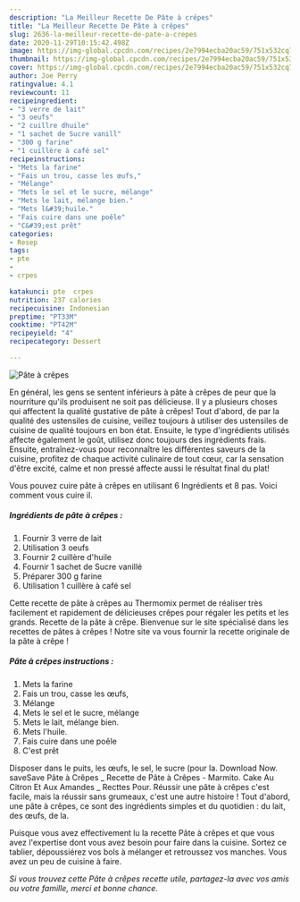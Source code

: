 ```yaml
---
description: "La Meilleur Recette De Pâte à crêpes"
title: "La Meilleur Recette De Pâte à crêpes"
slug: 2636-la-meilleur-recette-de-pate-a-crepes
date: 2020-11-29T10:15:42.498Z
image: https://img-global.cpcdn.com/recipes/2e7994ecba20ac59/751x532cq70/pate-a-crepes-photo-principale-de-la-recette.jpg
thumbnail: https://img-global.cpcdn.com/recipes/2e7994ecba20ac59/751x532cq70/pate-a-crepes-photo-principale-de-la-recette.jpg
cover: https://img-global.cpcdn.com/recipes/2e7994ecba20ac59/751x532cq70/pate-a-crepes-photo-principale-de-la-recette.jpg
author: Joe Perry
ratingvalue: 4.1
reviewcount: 11
recipeingredient:
- "3 verre de lait"
- "3 oeufs"
- "2 cuillre dhuile"
- "1 sachet de Sucre vanill"
- "300 g farine"
- "1 cuillère à café sel"
recipeinstructions:
- "Mets la farine"
- "Fais un trou, casse les œufs,"
- "Mélange"
- "Mets le sel et le sucre, mélange"
- "Mets le lait, mélange bien."
- "Mets l&#39;huile."
- "Fais cuire dans une poêle"
- "C&#39;est prêt"
categories:
- Resep
tags:
- pte
- 
- crpes

katakunci: pte  crpes 
nutrition: 237 calories
recipecuisine: Indonesian
preptime: "PT33M"
cooktime: "PT42M"
recipeyield: "4"
recipecategory: Dessert

---
```



![Pâte à crêpes](https://img-global.cpcdn.com/recipes/2e7994ecba20ac59/751x532cq70/pate-a-crepes-photo-principale-de-la-recette.jpg)

En général, les gens se sentent inférieurs à pâte à crêpes de peur que la nourriture qu'ils produisent ne soit pas délicieuse. Il y a plusieurs choses qui affectent la qualité gustative de pâte à crêpes! Tout d'abord, de par la qualité des ustensiles de cuisine, veillez toujours à utiliser des ustensiles de cuisine de qualité toujours en bon état. Ensuite, le type d'ingrédients utilisés affecte également le goût, utilisez donc toujours des ingrédients frais. Ensuite, entraînez-vous pour reconnaître les différentes saveurs de la cuisine, profitez de chaque activité culinaire de tout cœur, car la sensation d'être excité, calme et non pressé affecte aussi le résultat final du plat!

<!--inarticleads1-->

Vous pouvez cuire pâte à crêpes en utilisant 6 Ingrédients et 8 pas. Voici comment vous cuire il.

##### Ingrédients de pâte à crêpes :

1. Fournir 3 verre de lait
1. Utilisation 3 oeufs
1. Fournir 2 cuillère d&#39;huile
1. Fournir 1 sachet de Sucre vanillé
1. Préparer 300 g farine
1. Utilisation 1 cuillère à café sel


Cette recette de pâte à crêpes au Thermomix permet de réaliser très facilement et rapidement de délicieuses crêpes pour régaler les petits et les grands. Recette de la pâte à crêpe. Bienvenue sur le site spécialisé dans les recettes de pâtes à crêpes ! Notre site va vous fournir la recette originale de la pâte à crêpe ! 

<!--inarticleads2-->

##### Pâte à crêpes instructions :

1. Mets la farine
1. Fais un trou, casse les œufs,
1. Mélange
1. Mets le sel et le sucre, mélange
1. Mets le lait, mélange bien.
1. Mets l&#39;huile.
1. Fais cuire dans une poêle
1. C&#39;est prêt


Disposer dans le puits, les œufs, le sel, le sucre (pour la. Download Now. saveSave Pâte à Crêpes _ Recette de Pâte à Crêpes - Marmito. Cake Au Citron Et Aux Amandes _ Recttes Pour. Réussir une pâte à crêpes c&#39;est facile, mais la réussir sans grumeaux, c&#39;est une autre histoire ! Tout d&#39;abord, une pâte à crêpes, ce sont des ingrédients simples et du quotidien : du lait, des œufs, de la. 

<!--inarticleads1-->

<p>
Puisque vous avez effectivement lu la recette Pâte à crêpes et que vous avez l'expertise dont vous avez besoin pour faire dans la cuisine. Sortez ce tablier, dépoussiérez vos bols à mélanger et retroussez vos manches. Vous avez un peu de cuisine à faire.
</p>

<p>
<i>Si vous trouvez cette Pâte à crêpes recette utile, partagez-la avec vos amis ou votre famille, merci et bonne chance.</i>
</p>
